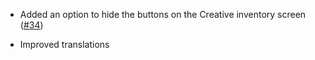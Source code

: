 - Added an option to hide the buttons on the Creative inventory screen ([#34](https://github.com/xiaocihua/stack-to-nearby-chests/issues/34))

- Improved translations